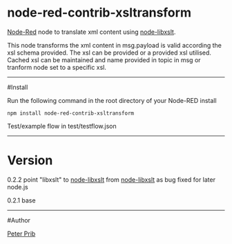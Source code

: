 node-red-contrib-xsltransform
=============================


[Node-Red][1] node to translate xml content using [node-libxslt][4].

This node transforms the xml content in msg.payload is valid according the xsl schema provided.
The xsl can be provided or a provided xsl utilised.
Cached xsl can be maintained and name provided in topic in msg or tranform node set to a specific xsl.

------------------------------------------------------------

#Install

Run the following command in the root directory of your Node-RED install

    npm install node-red-contrib-xsltransform


Test/example flow in  test/testflow.json

------------------------------------------------------------

# Version

0.2.2 point "libxslt" to [node-libxslt][4] from [node-libxslt][2] as bug fixed for later node.js

0.2.1 base

------------------------------------------------------------

#Author

[Peter Prib][3]

[1]:  http://nodered.org

[2]: https://www.npmjs.com/package/node-libxslt

[3]: https://github.com/peterprib

[4]: https://github.com/alexdee2007/node-libxslt
